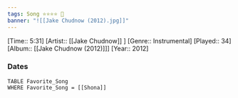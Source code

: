 ```yaml
---
tags: Song ⭐⭐⭐⭐ 💛
banner: "![[Jake Chudnow (2012).jpg]]"
---
```

[Time:: 5:31]
[Artist:: [[Jake Chudnow]] ]
[Genre:: Instrumental]
[Played:: 34]
[Album:: [[Jake Chudnow (2012)]]]
[Year:: 2012]
### Dates
````dataview
TABLE Favorite_Song
WHERE Favorite_Song = [[Shona]]
````